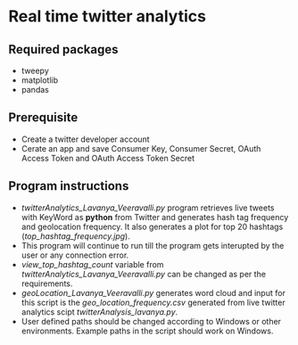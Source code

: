 # Real time twitter analytics

## Required packages
- tweepy
- matplotlib
- pandas

## Prerequisite
- Create a twitter developer account
- Cerate an app and save Consumer Key, Consumer Secret, OAuth Access Token and OAuth Access Token Secret

## Program instructions
- *twitterAnalytics_Lavanya_Veeravalli.py* program retrieves live tweets with KeyWord as **python** from Twitter and generates hash tag frequency 
and geolocation frequency. It also generates a plot for top 20 hashtags (*top_hashtag_frequency.jpg*).
- This program will continue to run till the program gets interupted by the user or any connection error.
- *view_top_hashtag_count* variable from *twitterAnalytics_Lavanya_Veeravalli.py* can be changed as per the requirements.
- *geoLocation_Lavanya_Veeravalli.py* generates word cloud and input for this script is the *geo_location_frequency.csv* generated from
live twitter analytics scipt *twitterAnalysis_lavanya.py*.
- User defined paths should be changed according to Windows or other environments. Example paths in the script should work on Windows.
